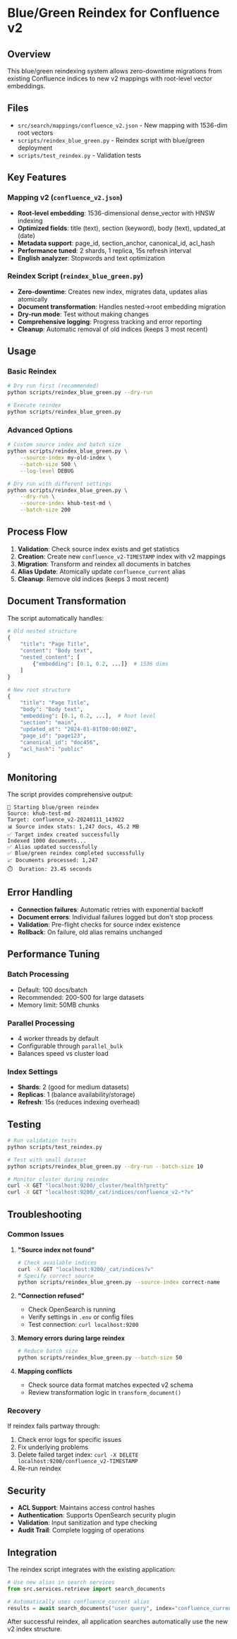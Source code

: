 # Blue/Green Reindex for Confluence v2

## Overview

This blue/green reindexing system allows zero-downtime migrations from existing Confluence indices to new v2 mappings with root-level vector embeddings.

## Files

- `src/search/mappings/confluence_v2.json` - New mapping with 1536-dim root vectors
- `scripts/reindex_blue_green.py` - Reindex script with blue/green deployment
- `scripts/test_reindex.py` - Validation tests

## Key Features

### Mapping v2 (`confluence_v2.json`)
- **Root-level embedding**: 1536-dimensional dense_vector with HNSW indexing
- **Optimized fields**: title (text), section (keyword), body (text), updated_at (date)
- **Metadata support**: page_id, section_anchor, canonical_id, acl_hash
- **Performance tuned**: 2 shards, 1 replica, 15s refresh interval
- **English analyzer**: Stopwords and text optimization

### Reindex Script (`reindex_blue_green.py`)
- **Zero-downtime**: Creates new index, migrates data, updates alias atomically
- **Document transformation**: Handles nested→root embedding migration
- **Dry-run mode**: Test without making changes
- **Comprehensive logging**: Progress tracking and error reporting
- **Cleanup**: Automatic removal of old indices (keeps 3 most recent)

## Usage

### Basic Reindex
```bash
# Dry run first (recommended)
python scripts/reindex_blue_green.py --dry-run

# Execute reindex
python scripts/reindex_blue_green.py
```

### Advanced Options
```bash
# Custom source index and batch size
python scripts/reindex_blue_green.py \
    --source-index my-old-index \
    --batch-size 500 \
    --log-level DEBUG

# Dry run with different settings
python scripts/reindex_blue_green.py \
    --dry-run \
    --source-index khub-test-md \
    --batch-size 200
```

## Process Flow

1. **Validation**: Check source index exists and get statistics
2. **Creation**: Create new `confluence_v2-TIMESTAMP` index with v2 mappings  
3. **Migration**: Transform and reindex all documents in batches
4. **Alias Update**: Atomically update `confluence_current` alias
5. **Cleanup**: Remove old indices (keeps 3 most recent)

## Document Transformation

The script automatically handles:

```python
# Old nested structure
{
    "title": "Page Title",
    "content": "Body text", 
    "nested_content": [
        {"embedding": [0.1, 0.2, ...]}  # 1536 dims
    ]
}

# New root structure  
{
    "title": "Page Title",
    "body": "Body text",
    "embedding": [0.1, 0.2, ...],  # Root level
    "section": "main",
    "updated_at": "2024-01-01T00:00:00Z",
    "page_id": "page123",
    "canonical_id": "doc456",
    "acl_hash": "public"
}
```

## Monitoring

The script provides comprehensive output:

```
🚀 Starting blue/green reindex
Source: khub-test-md
Target: confluence_v2-20240111_143022
📊 Source index stats: 1,247 docs, 45.2 MB
✅ Target index created successfully
Indexed 1000 documents...
✅ Alias updated successfully
✅ Blue/green reindex completed successfully
📈 Documents processed: 1,247
⏱️  Duration: 23.45 seconds
```

## Error Handling

- **Connection failures**: Automatic retries with exponential backoff
- **Document errors**: Individual failures logged but don't stop process
- **Validation**: Pre-flight checks for source index existence
- **Rollback**: On failure, old alias remains unchanged

## Performance Tuning

### Batch Processing
- Default: 100 docs/batch
- Recommended: 200-500 for large datasets
- Memory limit: 50MB chunks

### Parallel Processing  
- 4 worker threads by default
- Configurable through `parallel_bulk`
- Balances speed vs cluster load

### Index Settings
- **Shards**: 2 (good for medium datasets)
- **Replicas**: 1 (balance availability/storage) 
- **Refresh**: 15s (reduces indexing overhead)

## Testing

```bash
# Run validation tests
python scripts/test_reindex.py

# Test with small dataset
python scripts/reindex_blue_green.py --dry-run --batch-size 10

# Monitor cluster during reindex
curl -X GET "localhost:9200/_cluster/health?pretty"
curl -X GET "localhost:9200/_cat/indices/confluence_v2-*?v"
```

## Troubleshooting

### Common Issues

1. **"Source index not found"**
   ```bash
   # Check available indices
   curl -X GET "localhost:9200/_cat/indices?v"
   # Specify correct source
   python scripts/reindex_blue_green.py --source-index correct-name
   ```

2. **"Connection refused"** 
   - Check OpenSearch is running
   - Verify settings in `.env` or config files
   - Test connection: `curl localhost:9200`

3. **Memory errors during large reindex**
   ```bash
   # Reduce batch size
   python scripts/reindex_blue_green.py --batch-size 50
   ```

4. **Mapping conflicts**
   - Check source data format matches expected v2 schema
   - Review transformation logic in `transform_document()`

### Recovery

If reindex fails partway through:
1. Check error logs for specific issues
2. Fix underlying problems  
3. Delete failed target index: `curl -X DELETE localhost:9200/confluence_v2-TIMESTAMP`
4. Re-run reindex

## Security

- **ACL Support**: Maintains access control hashes
- **Authentication**: Supports OpenSearch security plugin
- **Validation**: Input sanitization and type checking
- **Audit Trail**: Complete logging of operations

## Integration

The reindex script integrates with the existing application:

```python
# Use new alias in search services
from src.services.retrieve import search_documents

# Automatically uses confluence_current alias
results = await search_documents("user query", index="confluence_current")
```

After successful reindex, all application searches automatically use the new v2 index structure.